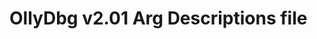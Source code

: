 # OllyDbg v2.01 Arg Descriptions file

<!-- 
### Helpful references

#### VSCode default extensions
* [extensions][]
* [c tmLanguage][]
* [cpp tmLanguage][]
* [c/cpp configuration][]
* [javascript tmLanguage][]
* [javascript configuration][]
* [ini tmLanguage][]
* [ini configuration][]
 -->

<!-- MARKDOWN REFERENCES -->

<!-- VSCODE -->
<!-- 
[extensions]: <https://github.com/microsoft/vscode/tree/main/extensions>
[c tmLanguage]: <https://github.com/microsoft/vscode/blob/main/extensions/cpp/syntaxes/c.tmLanguage.json>
[cpp tmLanguage]: <https://github.com/microsoft/vscode/blob/main/extensions/cpp/syntaxes/cpp.tmLanguage.json>
[javascript tmLanguage]: <https://github.com/microsoft/vscode/blob/main/extensions/javascript/syntaxes/JavaScript.tmLanguage.json>
[ini tmLanguage]: <https://github.com/microsoft/vscode/blob/main/extensions/ini/syntaxes/ini.tmLanguage.json>

[c/cpp configuration]: <https://github.com/microsoft/vscode/blob/main/extensions/cpp/language-configuration.json>
[javascript configuration]: <https://github.com/microsoft/vscode/blob/main/extensions/javascript/javascript-language-configuration.json>
[ini configuration]: <https://github.com/microsoft/vscode/blob/main/extensions/ini/ini.language-configuration.json> -->
